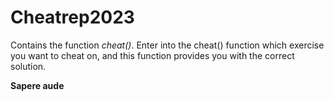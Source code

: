 # Cheatrep2023
Contains the function *cheat()*. Enter into the cheat() function which exercise you want to cheat on, and this function provides you with the correct solution. 

**Sapere aude**
